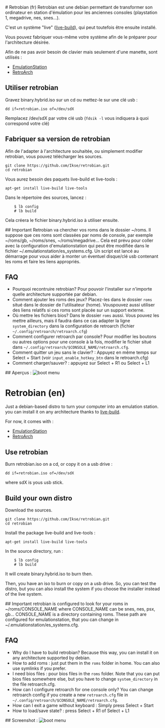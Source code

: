 # Retrobian (fr)
Retrobian est une debian permettant de transformer son ordinateur en
station d'émulation pour les anciennes consoles (playstation 1,
megadrive, nes, snes...).

C'est un système "live" ([live-build](http://live.debian.net/)), qui
peut toutefois être ensuite installé. 

Vous pouvez fabriquer vous-même votre système afin de le préparer pour
l'architecture désirée.

Afin de ne pas avoir besoin de clavier mais seulement d'une manette,
sont utilisés : 

- [EmulationStation](http://emulationstation.org)
- [RetroArch](https://github.com/libretro/RetroArch)

## Utiliser retrobian
Gravez binary.hybrid.iso sur un cd ou mettez-le sur une clé usb : 

    dd if=retrobian.iso of=/dev/sdX

Remplacez /dev/sdX par votre clé usb (`fdsik -l` vous indiquera à quoi
correspond votre clé)

## Fabriquer sa version de retrobian
Afin de l'adapter à l'architecture souhaitée, ou simplement modifier
retrobian, vous pouvez télécharger les sources.

    git clone https://github.com/Ikse/retrobian.git
    cd retrobian

Vous aurez besoin des paquets live-build et live-tools : 

    apt-get install live-build live-tools

Dans le répertoire des sources, lancez : 

        $ lb config
        # lb build

Cela créera le fichier binary.hybrid.iso à utiliser ensuite.

## Important
Retrobian va chercher vos roms dans le dossier ~/roms. Il suppose que
ces roms sont classées par noms de console, par exemple ~/roms/gb,
~/roms/snes, ~/roms/megadrive...
Cela est prévu pour coller avec la configuration d'emulationstation qui
peut être modifiée dans le fichier ~/.emulationstation/es_systems.cfg.
Un script est lancé au démarrage pour vous aider à monter un éventuel
disque/clé usb contenant les roms et faire les liens appropriés.

## FAQ

- Pourquoi recontruire retrobian? Pour pouvoir l'installer sur n'importe
  quelle architecture supportée par debian.
- Comment ajouter les roms des jeux? Placez-les dans le dossier `roms`
  situé dans le dossier de l'utilisateur (home). Vouspouvez aussi
  utiliser des liens relatifs si ces roms sont placée sur un support
  externe.
- Où mettre les fichiers bios? Dans le dossier `roms` aussi. Vous pouvez
  les mettre ailleurs, mais il faudra dans ce cas adapter la ligne
  `system_directory` dans la configuration de retroarch (fichier
  `~/.config/retroarch/retroarch.cfg`)
- Comment configurer retroarch par console? Pour modifier les boutons ou
  autres options pour une console à la fois, modifier le fichier situé
  dans `~/.config/retroarch/$CONSOLE_NAME/retroarch.cfg`.
- Comment quitter un jeu sans le clavier? : Appuyez en même temps sur Select + Start (voir `input_enable_hotkey_btn` dans le retroarch.cfg)
- Comment charger/sauver? : appuyez sur Select + R1 ou Select + L1


## Aperçus : 
![boot menu](/Images/boot_menu.png)

# Retrobian (en)
Just a debian-based distro to turn your computer into an emulation station. you can install it on any architecture thanks to [live-build](http://live.debian.net/).

For now, it comes with : 

- [EmulationStation](http://emulationstation.org)
- [RetroArch](https://github.com/libretro/RetroArch)

## Use retrobian
Burn retrobian.iso on a cd, or copy it on a usb drive : 

    dd if=retrobian.iso of=/dev/sdX

where sdX is yous usb stick.

## Build your own distro

Download the sources.

    git clone https://github.com/Ikse/retrobian.git
    cd retrobian

Install the package live-build and live-tools : 

    apt-get install live-build live-tools

In the source directory, run : 

        $ lb config
        # lb build

It will create binary.hybrid.iso to burn then.

Then, you have an iso to burn or copy on a usb drive. So, you can test
the distro, but you can also install the system if you choose the
installer instead of the live system.

## Important
retrobian is configured to look for your roms in ~/roms/CONSOLE_NAME
where CONSOLE_NAME can be snes, nes, psx, gb... CONSOLE_NAME is a
directory containing roms.
These path are configured for emulationstation, that you can change in
~/.emulationstation/es_systems.cfg.

## FAQ

- Why do I have to build retrobian? Because this way, you can install it
  on any architecture supported by debian.
- How to add roms : just put them in the `roms` folder in home. You can also use symlinks if you prefer.
- I need bios files : pour bios files in the `roms` folder. Note that you can put bios files somewhere else, but you have to change `system_directory` in the file retroarch.cfg.
- How can I configure retroarch for one console only? You can change retroarch config if you create a new `retroarch.cfg` file in `~/.config/retroarch/$CONSOLE_NAME/retroarch.cfg`.
- How can I exit a game without keyboard : Simply press Select + Start
- How to load/save state? : press Select + R1 of Select + L1

## Screenshot : 
![boot menu](/Images/boot_menu.png)
